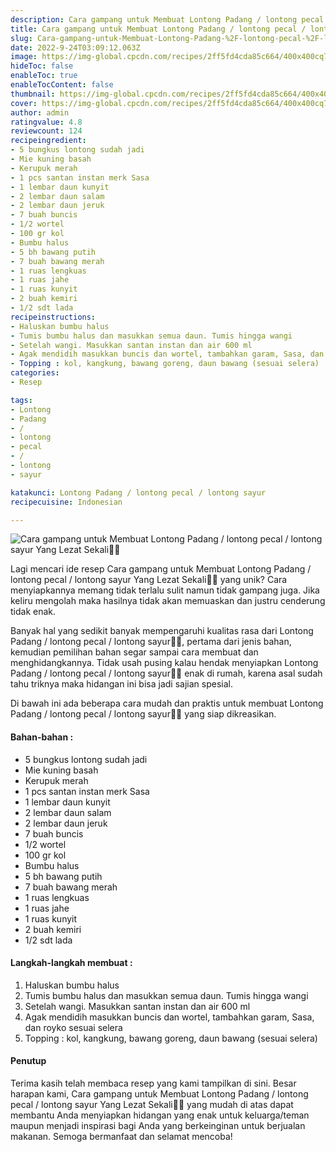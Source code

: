 ```yaml
---
description: Cara gampang untuk Membuat Lontong Padang / lontong pecal / lontong sayur Yang Lezat Sekali"
title: Cara gampang untuk Membuat Lontong Padang / lontong pecal / lontong sayur Yang Lezat Sekali
slug: Cara-gampang-untuk-Membuat-Lontong-Padang-%2F-lontong-pecal-%2F-lontong-sayur-Yang-Lezat-Sekali
date: 2022-9-24T03:09:12.063Z
image: https://img-global.cpcdn.com/recipes/2ff5fd4cda85c664/400x400cq70/photo.jpg
hideToc: false
enableToc: true
enableTocContent: false
thumbnail: https://img-global.cpcdn.com/recipes/2ff5fd4cda85c664/400x400cq70/photo.jpg
cover: https://img-global.cpcdn.com/recipes/2ff5fd4cda85c664/400x400cq70/photo.jpg
author: admin
ratingvalue: 4.8
reviewcount: 124
recipeingredient:
- 5 bungkus lontong sudah jadi
- Mie kuning basah
- Kerupuk merah
- 1 pcs santan instan merk Sasa
- 1 lembar daun kunyit
- 2 lembar daun salam
- 2 lembar daun jeruk
- 7 buah buncis
- 1/2 wortel
- 100 gr kol
- Bumbu halus
- 5 bh bawang putih
- 7 buah bawang merah
- 1 ruas lengkuas
- 1 ruas jahe
- 1 ruas kunyit
- 2 buah kemiri
- 1/2 sdt lada
recipeinstructions:
- Haluskan bumbu halus
- Tumis bumbu halus dan masukkan semua daun. Tumis hingga wangi
- Setelah wangi. Masukkan santan instan dan air 600 ml
- Agak mendidih masukkan buncis dan wortel, tambahkan garam, Sasa, dan royko sesuai selera
- Topping : kol, kangkung, bawang goreng, daun bawang (sesuai selera)
categories:
- Resep

tags:
- Lontong
- Padang
- /
- lontong
- pecal
- /
- lontong
- sayur

katakunci: Lontong Padang / lontong pecal / lontong sayur
recipecuisine: Indonesian

---
```


![Cara gampang untuk Membuat Lontong Padang / lontong pecal / lontong sayur Yang Lezat Sekali👩‍🍳](https://img-global.cpcdn.com/recipes/2ff5fd4cda85c664/400x400cq70/photo.jpg)

Lagi mencari ide resep Cara gampang untuk Membuat Lontong Padang / lontong pecal / lontong sayur Yang Lezat Sekali👩‍🍳 yang unik? Cara menyiapkannya memang tidak terlalu sulit namun tidak gampang juga. Jika keliru mengolah maka hasilnya tidak akan memuaskan dan justru cenderung tidak enak.

Banyak hal yang sedikit banyak mempengaruhi kualitas rasa dari Lontong Padang / lontong pecal / lontong sayur👩‍🍳, pertama dari jenis bahan, kemudian pemilihan bahan segar sampai cara membuat dan menghidangkannya. Tidak usah pusing kalau hendak menyiapkan Lontong Padang / lontong pecal / lontong sayur👩‍🍳 enak di rumah, karena asal sudah tahu triknya maka hidangan ini bisa jadi sajian spesial.

Di bawah ini ada beberapa cara mudah dan praktis untuk membuat Lontong Padang / lontong pecal / lontong sayur👩‍🍳 yang siap dikreasikan.

<!--inarticleads1-->

#### Bahan-bahan :

- 5 bungkus lontong sudah jadi
- Mie kuning basah
- Kerupuk merah
- 1 pcs santan instan merk Sasa
- 1 lembar daun kunyit
- 2 lembar daun salam
- 2 lembar daun jeruk
- 7 buah buncis
- 1/2 wortel
- 100 gr kol
- Bumbu halus
- 5 bh bawang putih
- 7 buah bawang merah
- 1 ruas lengkuas
- 1 ruas jahe
- 1 ruas kunyit
- 2 buah kemiri
- 1/2 sdt lada

<!--inarticleads2-->

#### Langkah-langkah membuat :

1. Haluskan bumbu halus
1. Tumis bumbu halus dan masukkan semua daun. Tumis hingga wangi
1. Setelah wangi. Masukkan santan instan dan air 600 ml
1. Agak mendidih masukkan buncis dan wortel, tambahkan garam, Sasa, dan royko sesuai selera
1. Topping : kol, kangkung, bawang goreng, daun bawang (sesuai selera)

#### Penutup

Terima kasih telah membaca resep yang kami tampilkan di sini. Besar harapan kami, Cara gampang untuk Membuat Lontong Padang / lontong pecal / lontong sayur Yang Lezat Sekali👩‍🍳 yang mudah di atas dapat membantu Anda menyiapkan hidangan yang enak untuk keluarga/teman maupun menjadi inspirasi bagi Anda yang berkeinginan untuk berjualan makanan. Semoga bermanfaat dan selamat mencoba!